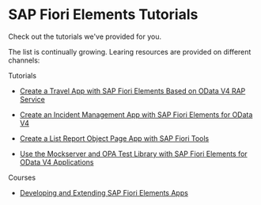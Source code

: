 <!-- loio7715a0167f4443d3a03751be3b3127d1 -->

# SAP Fiori Elements Tutorials

Check out the tutorials we've provided for you.

The list is continually growing. Learing resources are provided on different channels:

Tutorials

-   [Create a Travel App with SAP Fiori Elements Based on OData V4 RAP Service](https://developers.sap.com/group.fiori-tools-odata-v4-travel.html)

-   [Create an Incident Management App with SAP Fiori Elements for OData V4](https://developers.sap.com/group.fiori-tools-odata-v4-incident.html)

-   [Create a List Report Object Page App with SAP Fiori Tools](https://developers.sap.com/group.fiori-tools-lrop.html)

-   [Use the Mockserver and OPA Test Library with SAP Fiori Elements for OData V4 Applications](https://developers.sap.com/group.fiori-elements-mockserver-opa.html)


Courses

-   [Developing and Extending SAP Fiori Elements Apps](https://open.sap.com/courses/fiori-ea1)


